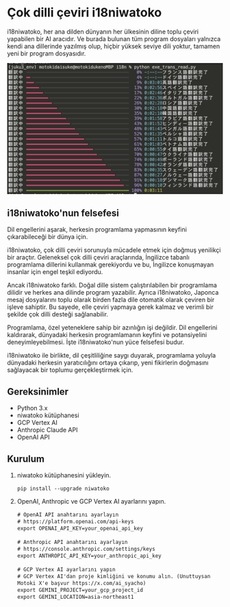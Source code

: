 # Çok dilli çeviri i18niwatoko

i18niwatoko, her ana dilden dünyanın her ülkesinin diline toplu çeviri yapabilen bir AI aracıdır.
Ve burada bulunan tüm program dosyaları yalnızca kendi ana dillerinde yazılmış olup, hiçbir yüksek seviye dili yoktur, tamamen yeni bir program dosyasıdır.

![i18niwatoko](../readme_rich_progress.png)


## i18niwatoko'nun felsefesi

Dil engellerini aşarak, herkesin programlama yapmasının keyfini çıkarabileceği bir dünya için.

i18niwatoko, çok dilli çeviri sorunuyla mücadele etmek için doğmuş yenilikçi bir araçtır. Geleneksel çok dilli çeviri araçlarında, İngilizce tabanlı programlama dillerini kullanmak gerekiyordu ve bu, İngilizce konuşmayan insanlar için engel teşkil ediyordu.

Ancak i18niwatoko farklı. Doğal dille sistem çalıştırılabilen bir programlama dilidir ve herkes ana dilinde program yazabilir. Ayrıca i18niwatoko, Japonca mesaj dosyalarını toplu olarak birden fazla dile otomatik olarak çeviren bir işleve sahiptir. Bu sayede, elle çeviri yapmaya gerek kalmaz ve verimli bir şekilde çok dilli desteği sağlanabilir.

Programlama, özel yeteneklere sahip bir azınlığın işi değildir. Dil engellerini kaldırarak, dünyadaki herkesin programlamanın keyfini ve potansiyelini deneyimleyebilmesi. İşte i18niwatoko'nun yüce felsefesi budur.

i18niwatoko ile birlikte, dil çeşitliliğine saygı duyarak, programlama yoluyla dünyadaki herkesin yaratıcılığını ortaya çıkarıp, yeni fikirlerin doğmasını sağlayacak bir toplumu gerçekleştirmek için.

## Gereksinimler

- Python 3.x
- niwatoko kütüphanesi
- GCP Vertex AI
- Anthropic Claude API
- OpenAI API

## Kurulum

1. niwatoko kütüphanesini yükleyin.

   ```
   pip install --upgrade niwatoko
   ```

2. OpenAI, Anthropic ve GCP Vertex AI ayarlarını yapın.

   ```
   # OpenAI API anahtarını ayarlayın
   # https://platform.openai.com/api-keys
   export OPENAI_API_KEY=your_openai_api_key
   
   # Anthropic API anahtarını ayarlayın
   # https://console.anthropic.com/settings/keys
   export ANTHROPIC_API_KEY=your_anthropic_api_key
   
   # GCP Vertex AI ayarlarını yapın
   # GCP Vertex AI'dan proje kimliğini ve konumu alın. (Unuttuysan Motoki X'e başvur https://x.com/ai_syacho)
   export GEMINI_PROJECT=your_gcp_project_id
   export GEMINI_LOCATION=asia-northeast1
   ```
   
   <!-- Açıklama -->
   <!-- OpenAI, Anthropic ve GCP Vertex AI API anahtarlarını ve proje ayarlarını ortam değişkenlerine ayarlıyoruz. -->
   <!-- your_openai_api_key, your_anthropic_api_key, your_gcp_project_id değerlerini gerçek API ana